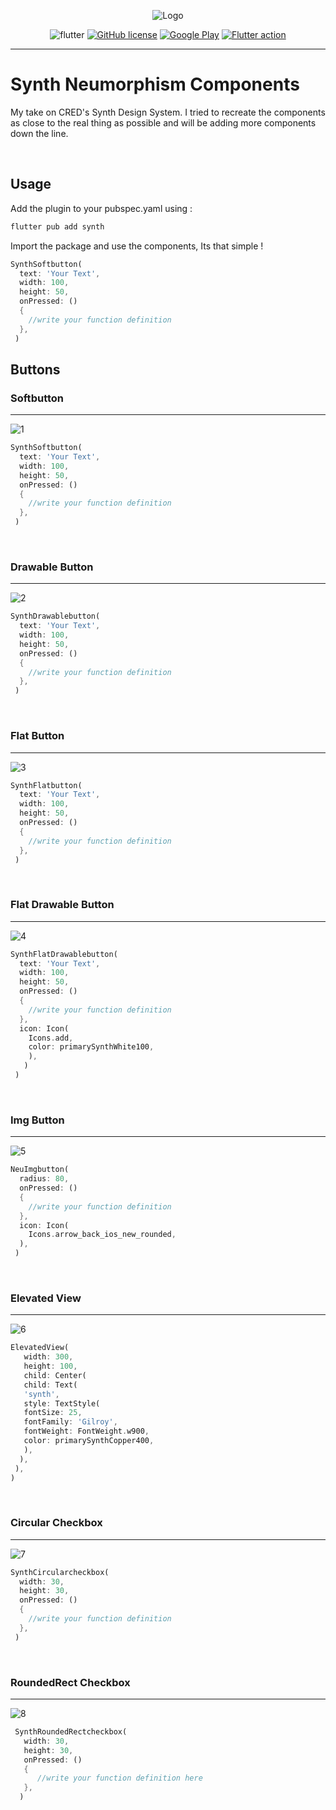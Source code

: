 

<div align="center">

  ![Logo](https://user-images.githubusercontent.com/62848565/128122647-f56c9c5a-54ef-4f6e-b6ad-65964d345251.png)
  
</div>
<div align="center">


![flutter](https://img.shields.io/badge/Flutter%20ver.-2.4.0-blue?style=for-the-badge&logo=flutter)
[![GitHub license](https://img.shields.io/badge/license-MIT-red.svg?style=for-the-badge)](https://github.com/data-charya/Elemental/blob/master/LICENSE)
[![Google Play](https://img.shields.io/badge/Android-3DDC84?style=for-the-badge&logo=android&logoColor=white)](https://play.google.com/store/apps/details?id=io.shanwill.elemental)
[![Flutter action](https://github.com/data-charya/Synth-Flutter/actions/workflows/dart.yml/badge.svg)](https://github.com/data-charya/Synth-Flutter/actions/workflows/dart.yml)

</div>
<hr>

# Synth Neumorphism Components

My take on CRED's Synth Design System. I tried to recreate the components as close to the real thing as possible and will be adding more components down the line.

<br>

## Usage
Add the plugin to your pubspec.yaml using :
```dart
flutter pub add synth
```
Import the package and use the components, Its that simple !
```dart
SynthSoftbutton(
  text: 'Your Text',
  width: 100,
  height: 50,
  onPressed: () 
  {
    //write your function definition
  },
 )
```
## Buttons

### Softbutton
<hr>

![1](https://user-images.githubusercontent.com/62848565/128127176-0f50a578-1ee7-47a4-b67d-4f72a2f14161.png)

```dart
SynthSoftbutton(
  text: 'Your Text',
  width: 100,
  height: 50,
  onPressed: () 
  {
    //write your function definition
  },
 )
```

<br>

### Drawable Button
<hr>

![2](https://user-images.githubusercontent.com/62848565/128127187-51f5ced1-3ee0-4976-80d6-fd885e0b72bf.png)

```dart
SynthDrawablebutton(
  text: 'Your Text',
  width: 100,
  height: 50,
  onPressed: () 
  {
    //write your function definition
  },
 )
```
<br>

### Flat Button
<hr>

![3](https://user-images.githubusercontent.com/62848565/128127202-784ff6fb-dcd4-4099-a81d-0d6f64542158.png)

```dart
SynthFlatbutton(
  text: 'Your Text',
  width: 100,
  height: 50,
  onPressed: () 
  {
    //write your function definition
  },
 )
```

<br>

### Flat Drawable Button
<hr> 

![4](https://user-images.githubusercontent.com/62848565/128127223-5227e45a-62f7-4016-8e99-69aa1363a08b.png)

```dart
SynthFlatDrawablebutton(
  text: 'Your Text',
  width: 100,
  height: 50,
  onPressed: () 
  {
    //write your function definition
  },
  icon: Icon(
    Icons.add,
    color: primarySynthWhite100,
    ),
   )
 )
```

<br>

### Img Button
<hr>

![5](https://user-images.githubusercontent.com/62848565/128127242-ec0c5bb6-3ae1-4531-b951-88ea34def291.png)

```dart
NeuImgbutton(
  radius: 80,
  onPressed: () 
  {
    //write your function definition
  },
  icon: Icon(
    Icons.arrow_back_ios_new_rounded,
  ),
 )
```

<br>

### Elevated View
<hr>

![6](https://user-images.githubusercontent.com/62848565/128127250-52dbe753-cffb-4de2-af7a-a33af6ae5e55.png)

```dart
ElevatedView(
   width: 300,
   height: 100,
   child: Center(
   child: Text(
   'synth',
   style: TextStyle(
   fontSize: 25,
   fontFamily: 'Gilroy',
   fontWeight: FontWeight.w900,
   color: primarySynthCopper400,
   ),
  ),
 ),
)
```

<br>

### Circular Checkbox
<hr>

![7](https://user-images.githubusercontent.com/62848565/128127263-e559d648-8689-4079-b908-36e359f10701.png)

```dart
SynthCircularcheckbox(
  width: 30,
  height: 30,
  onPressed: () 
  {
    //write your function definition
  },
 )
```

<br>

### RoundedRect Checkbox
<hr>

![8](https://user-images.githubusercontent.com/62848565/128127271-3784936b-edd3-4e3a-85f1-daa3e886e4e0.png)

```dart
 SynthRoundedRectcheckbox(
   width: 30,
   height: 30,
   onPressed: () 
   {
      //write your function definition here
   },
  )
```

<br>
